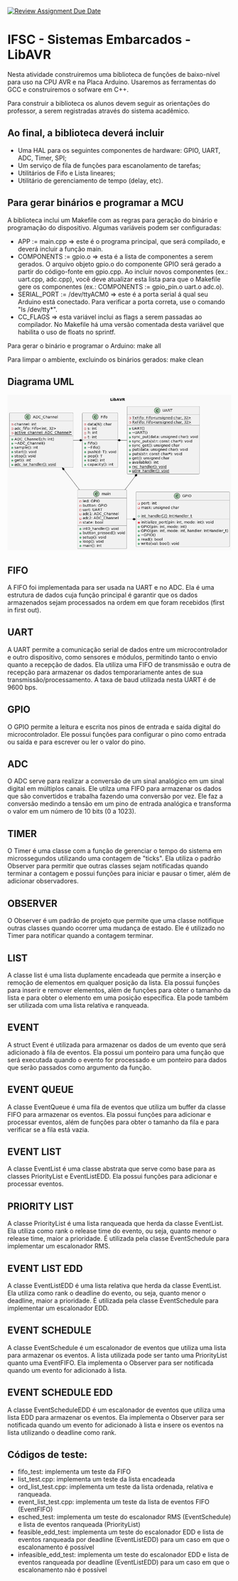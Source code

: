 [![Review Assignment Due Date](https://classroom.github.com/assets/deadline-readme-button-24ddc0f5d75046c5622901739e7c5dd533143b0c8e959d652212380cedb1ea36.svg)](https://classroom.github.com/a/He3J_i_X)
# IFSC - Sistemas Embarcados - LibAVR

Nesta atividade construiremos uma biblioteca de funções de baixo-nível para uso na CPU AVR e na Placa Arduino. Usaremos as ferramentas do GCC e construiremos o sofware em C++.

Para construir a biblioteca os alunos devem seguir as orientações do professor, a serem registradas através do sistema acadêmico.

## Ao final, a biblioteca deverá incluir

* Uma HAL para os seguintes componentes de hardware: GPIO, UART, ADC, Timer, SPI;
* Um serviço de fila de funções para escanolamento de tarefas;
* Utilitários de Fifo e Lista lineares;
* Utilitário de gerenciamento de tempo (delay, etc).

## Para gerar binários e programar a MCU

A biblioteca inclui um Makefile com as regras para geração do binário e programação do dispositivo. Algumas variáveis podem ser configuradas:

* APP := main.cpp => este é o programa principal, que será compilado, e deverá incluir a função main.
* COMPONENTS := gpio.o => esta é a lista de componentes a serem gerados. O arquivo objeto gpio.o do componente GPIO será gerado a partir do código-fonte em gpio.cpp. Ao incluir novos componentes (ex.: uart.cpp, adc.cpp), você deve atualizar esta lista para que o Makefile gere os componentes (ex.: COMPONENTS := gpio_pin.o uart.o adc.o).
* SERIAL_PORT := /dev/ttyACM0 => este é a porta serial á qual seu Arduino está conectado. Para verificar a porta correta, use o comando "ls /dev/tty*".
* CC_FLAGS => esta variável inclui as flags a serem passadas ao compilador. No Makefile há uma versão comentada desta variável que habilita o uso de floats no sprintf.

Para gerar o binário e programar o Arduino: make all

Para limpar o ambiente, excluindo os binários gerados: make clean

## Diagrama UML
![uml](figs/uml.png)

## FIFO
A FIFO foi implementada para ser usada na UART e no ADC. Ela é uma estrutura de dados cuja função principal é garantir que os dados armazenados sejam processados na ordem em que foram recebidos (first in first out).

## UART
A UART permite a comunicação serial de dados entre um microcontrolador e outro dispositivo, como sensores e módulos, permitindo tanto o envio quanto a recepção de dados. Ela utiliza uma FIFO de transmissão e outra de recepção para armazenar os dados temporariamente antes de sua transmissão/processamento. A taxa de baud utilizada nesta UART é de 9600 bps.

## GPIO
O GPIO permite a leitura e escrita nos pinos de entrada e saída digital do microcontrolador. Ele possui funções para configurar o pino como entrada ou saída e para escrever ou ler o valor do pino.

## ADC
O ADC serve para realizar a conversão de um sinal analógico em um sinal digital em múltiplos canais. Ele utilza uma FIFO para armazenar os dados que são convertidos e trabalha fazendo uma conversão por vez. Ele faz a conversão medindo a tensão em um pino de entrada analógica e transforma o valor em um número de 10 bits (0 a 1023).

## TIMER
O Timer é uma classe com a função de gerenciar o tempo do sistema em microssegundos utilizando uma contagem de "ticks". Ela utiliza o padrão Observer para permitir que outras classes sejam notificadas quando terminar a contagem e possui funções para iniciar e pausar o timer, além de adicionar observadores.

## OBSERVER
O Observer é um padrão de projeto que permite que uma classe notifique outras classes quando ocorrer uma mudança de estado. Ele é utilizado no Timer para notificar quando a contagem terminar.

## LIST
A classe list é uma lista duplamente encadeada que permite a inserção e remoção de elementos em qualquer posição da lista. Ela possui funções para inserir e remover elementos, além de funções para obter o tamanho da lista e para obter o elemento em uma posição específica. Ela pode também ser utilizada com uma lista relativa e ranqueada.

## EVENT
A struct Event é utilizada para armazenar os dados de um evento que será adicionado à fila de eventos. Ela possui um ponteiro para uma função que será executada quando o evento for processado e um ponteiro para dados que serão passados como argumento da função.

## EVENT QUEUE
A classe EventQueue é uma fila de eventos que utiliza um buffer da classe FIFO para armazenar os eventos. Ela possui funções para adicionar e processar eventos, além de funções para obter o tamanho da fila e para verificar se a fila está vazia.

## EVENT LIST
A classe EventList é uma classe abstrata que serve como base para as classes PriorityList e EventListEDD. Ela possui funções para adicionar e processar eventos.

## PRIORITY LIST
A classe PriorityList é uma lista ranqueada que herda da classe EventList. Ela utiliza como rank o release time do evento, ou seja, quanto menor o release time, maior a prioridade. É utilizada pela classe EventSchedule para implementar um escalonador RMS.

## EVENT LIST EDD
A classe EventListEDD é uma lista relativa que herda da classe EventList. Ela utiliza como rank o deadline do evento, ou seja, quanto menor o deadline, maior a prioridade. É utilizada pela classe EventSchedule para implementar um escalonador EDD.

## EVENT SCHEDULE
A classe EventSchedule é um escalonador de eventos que utiliza uma lista para armazenar os eventos. A lista utilizada pode ser tanto uma PriorityList quanto uma EventFIFO. Ela implementa o Observer para ser notificada quando um evento for adicionado à lista.

## EVENT SCHEDULE EDD
A classe EventScheduleEDD é um escalonador de eventos que utiliza uma lista EDD para armazenar os eventos. Ela implementa o Observer para ser notificada quando um evento for adicionado à lista e insere os eventos na lista utilizando o deadline como rank.

## Códigos de teste:

- fifo_test: implementa um teste da FIFO
- list_test.cpp: implementa um teste da lista encadeada
- ord_list_test.cpp: implementa um teste da lista ordenada, relativa e ranqueada.
- event_list_test.cpp: implementa um teste da lista de eventos FIFO (EventFIFO)
- esched_test: implementa um teste do escalonador RMS (EventSchedule) e lista de eventos ranqueada (PriorityList)
- feasible_edd_test: implementa um teste do escalonador EDD e lista de eventos ranqueada por deadline (EventListEDD) para um caso em que o escalonamento é possível
- infeasible_edd_test: implementa um teste do escalonador EDD e lista de eventos ranqueada por deadline (EventListEDD) para um caso em que o escalonamento não é possível